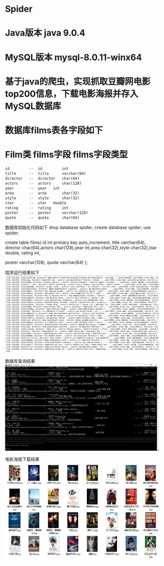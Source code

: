 # Spider

# Java版本 java 9.0.4
# MySQL版本 mysql-8.0.11-winx64

# 基于java的爬虫，实现抓取豆瓣网电影top200信息，下载电影海报并存入MySQL数据库

# 数据库films表各字段如下

#   Film类       films字段   films字段类型

    id         --  id         int
    title      --  title	  varchar(64)
    director   --  director	  char(64)	
    actors     --  actors	  char(128)
    year       --  year	  int
    area       --  area       char(32)
    style	   --  style	  char(32)
    star       --  star	  double
    rating     --  rating	  int
    poster     --  poster	  varchar(128)
    quote	   --  quote      char(64)

数据库初始化代码如下
drop database spider;
create database spider;
use spider;

create table films(
id int primary key auto_increment,
title varchar(64),
director char(64),actors char(128),year int,area char(32),style char(32),star double,
rating int,

poster varchar(128),
quote varchar(64)
);

程序运行结果如下
![image](https://github.com/limcislimc/Spider/blob/master/running.png)

数据库查询结果
![image](https://github.com/limcislimc/Spider/blob/master/database.png)

电影海报下载结果
![image](https://github.com/limcislimc/Spider/blob/master/pics.jpg)
